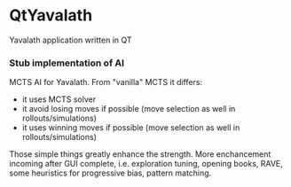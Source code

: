 # QtYavalath
Yavalath application written in QT

### Stub implementation of AI

MCTS AI for Yavalath. From "vanilla" MCTS it differs:

* it uses MCTS solver
* it avoid losing moves if possible (move selection as well in rollouts/simulations)
* it uses winning moves if possible (move selection as well in rollouts/simulations)

Those simple things greatly enhance the strength. More enchancement incoming after GUI complete, i.e. exploration tuning, opening books, RAVE, some heuristics for progressive bias, pattern matching.
